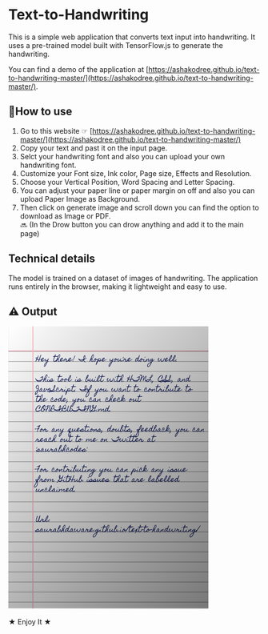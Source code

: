 # Text-to-Handwriting

This is a simple web application that converts text input into handwriting. It uses a pre-trained model built with TensorFlow.js to generate the handwriting.

You can find a demo of the application at [https://ashakodree.github.io/text-to-handwriting-master/](https://ashakodree.github.io/text-to-handwriting-master/).

## 📌How to use
1. Go to this website ☞ [https://ashakodree.github.io/text-to-handwriting-master/](https://ashakodree.github.io/text-to-handwriting-master/)
2. Copy your text and past it on the input page.
3. Selct your handwriting font and also you can upload your own handwriting font.
4. Customize your Font size, Ink color, Page size, Effects and Resolution.
5. Choose your Vertical Position, Word Spacing and Letter Spacing.
6. You can adjust your paper line or paper margin on off and also you can upload Paper Image as Background.
7. Then click on generate image and scroll down you can find the option to download as Image or PDF.<br>
🔜 (In the Drow button you can drow anything and add it to the main page)

## Technical details

The model is trained on a dataset of images of handwriting. The application runs entirely in the browser, making it lightweight and easy to use.

## ⚠️ Output

<img width="400" alt="Sample image of output" src="sample.jpeg" />



★ Enjoy It ★
